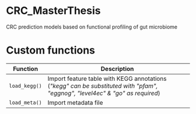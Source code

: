 # CRC_MasterThesis
CRC prediction models based on functional profiling of gut microbiome

# Custom functions

| Function | Description |
| --- | --- |
| `load_kegg()` | Import feature table with KEGG annotations (*"kegg" can be substituted with "pfam", "eggnog", "level4ec" & "go" as required*) |
| `load_meta()` | Import metadata file |
